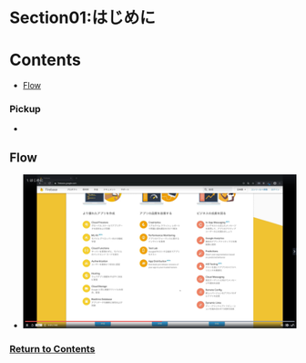 # Section01:はじめに

<a id = "contents">

# Contents
* [Flow](#flow)

### Pickup
* 


<a id = "flow">

## Flow
* ![Image](../src/images/Section01/init001.png)

### [Return to Contents](#contents)
